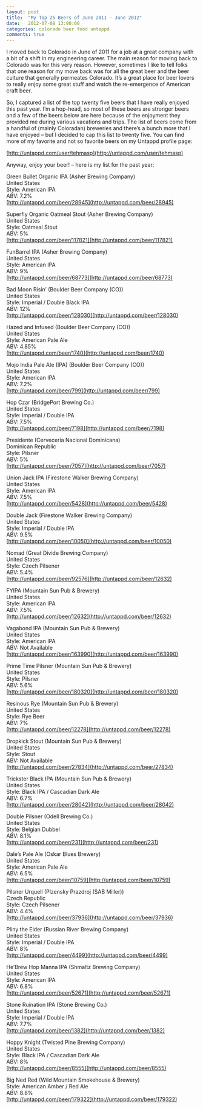 ```yaml
---
layout: post
title:  "My Top 25 Beers of June 2011 – June 2012"
date:   2012-07-08 13:00:00
categories: colorado beer food untappd
comments: true
---
```


I moved back to Colorado in June of 2011 for a job at a great company with a bit of a shift in my engineering career. The main reason for moving back to Colorado was for this very reason. However, sometimes I like to tell folks that one reason for my move back was for all the great beer and the beer culture that generally permeates Colorado. It’s a great place for beer lovers to really enjoy some great stuff and watch the re-emergence of American craft beer.

So, I captured a list of the top twenty five beers that I have really enjoyed this past year. I’m a hop-head, so most of these beers are stronger beers and a few of the beers below are here because of the enjoyment they provided me during various vacations and trips. The list of beers come from a handful of (mainly Coloradan) breweries and there’s a bunch more that I have enjoyed – but I decided to cap this list to twenty five. You can find more of my favorite and not so favorite beers on my Untappd profile page: 

[http://untappd.com/user/tehmasp](http://untappd.com/user/tehmasp)

Anyway, enjoy your beer! – here is my list for the past year:

Green Bullet Organic IPA (Asher Brewing Company)  
United States  
Style: American IPA  
ABV: 7.2%  
[http://untappd.com/beer/28945](http://untappd.com/beer/28945)

Superfly Organic Oatmeal Stout (Asher Brewing Company)  
United States  
Style: Oatmeal Stout  
ABV: 5%  
[http://untappd.com/beer/117821](http://untappd.com/beer/117821)

FunBarrel IPA (Asher Brewing Company)  
United States  
Style: American IPA  
ABV: 9%  
[http://untappd.com/beer/68773](http://untappd.com/beer/68773)

Bad Moon Risin’ (Boulder Beer Company (CO))  
United States  
Style: Imperial / Double Black IPA  
ABV: 12%  
[http://untappd.com/beer/128030](http://untappd.com/beer/128030)

Hazed and Infused (Boulder Beer Company (CO))  
United States  
Style: American Pale Ale  
ABV: 4.85%  
[http://untappd.com/beer/1740](http://untappd.com/beer/1740)

Mojo India Pale Ale (IPA) (Boulder Beer Company (CO))  
United States  
Style: American IPA  
ABV: 7.2%  
[http://untappd.com/beer/799](http://untappd.com/beer/799)

Hop Czar (BridgePort Brewing Co.)  
United States  
Style: Imperial / Double IPA  
ABV: 7.5%  
[http://untappd.com/beer/7198](http://untappd.com/beer/7198)

Presidente (Cerveceria Nacional Dominicana)  
Dominican Republic  
Style: Pilsner  
ABV: 5%  
[http://untappd.com/beer/7057](http://untappd.com/beer/7057)

Union Jack IPA (Firestone Walker Brewing Company)  
United States  
Style: American IPA  
ABV: 7.5%  
[http://untappd.com/beer/5428](http://untappd.com/beer/5428)

Double Jack (Firestone Walker Brewing Company)  
United States  
Style: Imperial / Double IPA  
ABV: 9.5%  
[http://untappd.com/beer/10050](http://untappd.com/beer/10050)

Nomad (Great Divide Brewing Company)  
United States  
Style: Czech Pilsener  
ABV: 5.4%  
[http://untappd.com/beer/92576](http://untappd.com/beer/12632)

FYIPA (Mountain Sun Pub & Brewery)  
United States  
Style: American IPA  
ABV: 7.5%  
[http://untappd.com/beer/12632](http://untappd.com/beer/12632)

Vagabond IPA (Mountain Sun Pub & Brewery)  
United States  
Style: American IPA  
ABV: Not Available  
[http://untappd.com/beer/163990](http://untappd.com/beer/163990)

Prime Time Pilsner (Mountain Sun Pub & Brewery)  
United States  
Style: Pilsner  
ABV: 5.6%  
[http://untappd.com/beer/180320](http://untappd.com/beer/180320)

Resinous Rye (Mountain Sun Pub & Brewery)  
United States  
Style: Rye Beer  
ABV: 7%  
[http://untappd.com/beer/12278](http://untappd.com/beer/12278)

Dropkick Stout (Mountain Sun Pub & Brewery)  
United States  
Style: Stout  
ABV: Not Available  
[http://untappd.com/beer/27834](http://untappd.com/beer/27834)

Trickster Black IPA (Mountain Sun Pub & Brewery)  
United States  
Style: Black IPA / Cascadian Dark Ale  
ABV: 6.7%  
[http://untappd.com/beer/28042](http://untappd.com/beer/28042)

Double Pilsner (Odell Brewing Co.)  
United States  
Style: Belgian Dubbel  
ABV: 8.1%  
[http://untappd.com/beer/231](http://untappd.com/beer/231)

Dale’s Pale Ale (Oskar Blues Brewery)  
United States  
Style: American Pale Ale  
ABV: 6.5%  
[http://untappd.com/beer/10759](http://untappd.com/beer/10759)

Pilsner Urquell (Plzensky Prazdroj (SAB Miller))  
Czech Republic  
Style: Czech Pilsener  
ABV: 4.4%  
[http://untappd.com/beer/37936](http://untappd.com/beer/37936)

Pliny the Elder (Russian River Brewing Company)  
United States  
Style: Imperial / Double IPA  
ABV: 8%  
[http://untappd.com/beer/4499](http://untappd.com/beer/4499)

He’Brew Hop Manna IPA (Shmaltz Brewing Company)  
United States  
Style: American IPA  
ABV: 6.8%  
[http://untappd.com/beer/52671](http://untappd.com/beer/52671)

Stone Ruination IPA (Stone Brewing Co.)  
United States  
Style: Imperial / Double IPA  
ABV: 7.7%  
[http://untappd.com/beer/1382](http://untappd.com/beer/1382)

Hoppy Knight (Twisted Pine Brewing Company)  
United States  
Style: Black IPA / Cascadian Dark Ale  
ABV: 8%  
[http://untappd.com/beer/8555](http://untappd.com/beer/8555)

Big Ned Red (Wild Mountain Smokehouse & Brewery)  
Style: American Amber / Red Ale  
ABV: 8.8%  
[http://untappd.com/beer/179322](http://untappd.com/beer/179322)

